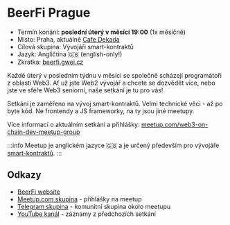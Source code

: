 # BeerFi Prague

- Termín konání: **poslední úterý v měsíci 19:00** (1x měsíčně)
- Místo: Praha, aktuálně [Cafe Dekada](https://www.decada.cz/)
- Cílová skupina: Vývojáři smart-kontraktů
- Jazyk: Angličtina 🇬🇧 (english-only!)
- Zkratka: [beerfi.gwei.cz](https://beerfi.gwei.cz/)

Každé úterý v posledním týdnu v měsíci se společně scházejí programátoři z oblasti Web3. Ať už jste Web2 vývojář a chcete se dozvědět více, nebo jste ve sféře Web3 seniorní, naše setkání je tu pro vás!

Setkání je zaměřeno na vývoj smart-kontraktů. Velmi technické věci - až po byte kód. Ne frontendy a JS frameworky, na ty jsou jiné meetupy.

Více informací o aktuálním setkání a přihlášky: [meetup.com/web3-on-chain-dev-meetup-group](https://www.meetup.com/web3-on-chain-dev-meetup-group/)

:::info
Meetup je anglickém jazyce 🇬🇧 a je určený především pro vývojáře [smart-kontraktů](/komunita/klicove-pojmy#chytré-kontrakty-smart-kontrakty).
:::

## Odkazy

* [BeerFi website](https://beerfi.gwei.cz)
* [Meetup.com skupina](https://www.meetup.com/web3-on-chain-dev-meetup-group/) - přihlášky na meetup
* [Telegram skupina](https://t.me/+eA4eMYlEo-k2ZGVk) - komunitní skupina okolo meetupu
* [YouTube kanál](https://www.youtube.com/channel/UCx6X-hMBDO7IXQE48QUWXOw) - záznamy z předchozích setkání
